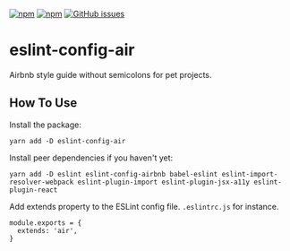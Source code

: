 [![npm][npm-badge]][npm] [![npm][npm-dt-badge]][npm] [![GitHub issues][issues-badge]][issues]

# eslint-config-air

Airbnb style guide without semicolons for pet projects.

## How To Use

Install the package:
```Shell
yarn add -D eslint-config-air
```

Install peer dependencies if you haven't yet:

```Shell
yarn add -D eslint eslint-config-airbnb babel-eslint eslint-import-resolver-webpack eslint-plugin-import eslint-plugin-jsx-a11y eslint-plugin-react
```

Add extends property to the ESLint config file. `.eslintrc.js` for instance.

```JS
module.exports = {
  extends: 'air',
}
```

[npm-badge]: https://img.shields.io/npm/v/eslint-config-air.png?style=flat-square
[npm]: https://www.npmjs.org/package/eslint-config-air

[npm-dt-badge]: https://img.shields.io/npm/dt/eslint-config-air.png?style=flat-square

[issues-badge]: https://img.shields.io/github/issues/bouvens/eslint-config-air.svg?style=flat-square
[issues]: https://github.com/bouvens/eslint-config-air/issues
